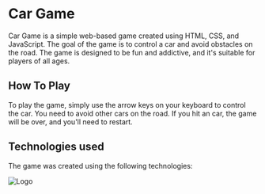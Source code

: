 # Car Game
Car Game is a simple web-based game created using HTML, CSS, and JavaScript. The goal of the game is to control a car and avoid obstacles on the road. The game is designed to be fun and addictive, and it's suitable for players of all ages.

## How To Play
To play the game, simply use the arrow keys on your keyboard to control the car. You need to avoid other cars on the road. If you hit an car, the game will be over, and you'll need to restart.
## Technologies used
The game was created using the following technologies:

![Logo](https://thumbs.dreamstime.com/b/html-css-js-icon-set-web-development-logo-icon-set-html-css-javascript-programming-symbol-html-css-js-icon-set-web-255121861.jpg)
